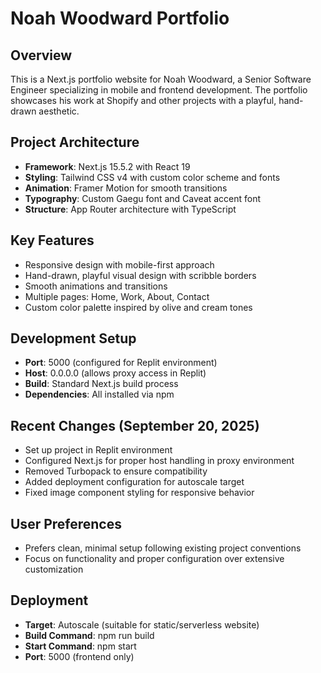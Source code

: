 # Noah Woodward Portfolio

## Overview
This is a Next.js portfolio website for Noah Woodward, a Senior Software Engineer specializing in mobile and frontend development. The portfolio showcases his work at Shopify and other projects with a playful, hand-drawn aesthetic.

## Project Architecture
- **Framework**: Next.js 15.5.2 with React 19
- **Styling**: Tailwind CSS v4 with custom color scheme and fonts
- **Animation**: Framer Motion for smooth transitions
- **Typography**: Custom Gaegu font and Caveat accent font
- **Structure**: App Router architecture with TypeScript

## Key Features
- Responsive design with mobile-first approach
- Hand-drawn, playful visual design with scribble borders
- Smooth animations and transitions
- Multiple pages: Home, Work, About, Contact
- Custom color palette inspired by olive and cream tones

## Development Setup
- **Port**: 5000 (configured for Replit environment)
- **Host**: 0.0.0.0 (allows proxy access in Replit)
- **Build**: Standard Next.js build process
- **Dependencies**: All installed via npm

## Recent Changes (September 20, 2025)
- Set up project in Replit environment
- Configured Next.js for proper host handling in proxy environment
- Removed Turbopack to ensure compatibility
- Added deployment configuration for autoscale target
- Fixed image component styling for responsive behavior

## User Preferences
- Prefers clean, minimal setup following existing project conventions
- Focus on functionality and proper configuration over extensive customization

## Deployment
- **Target**: Autoscale (suitable for static/serverless website)
- **Build Command**: npm run build
- **Start Command**: npm start
- **Port**: 5000 (frontend only)